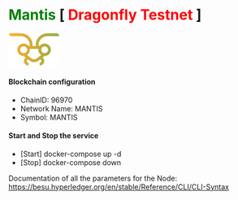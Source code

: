 # <span style="color: green">Mantis</span> [ <span style="color: red">Dragonfly Testnet</span> ]

<img src="https://github.com/hexapods/mantis/raw/main/images/mantis.svg" width="100" alt="Mantis" title="Mantis">

#### Blockchain configuration

* ChainID: 96970
* Network Name: MANTIS
* Symbol: MANTIS

#### Start and Stop the service
* [Start] docker-compose up -d
* [Stop] docker-compose down

Documentation of all the parameters for the Node: https://besu.hyperledger.org/en/stable/Reference/CLI/CLI-Syntax

